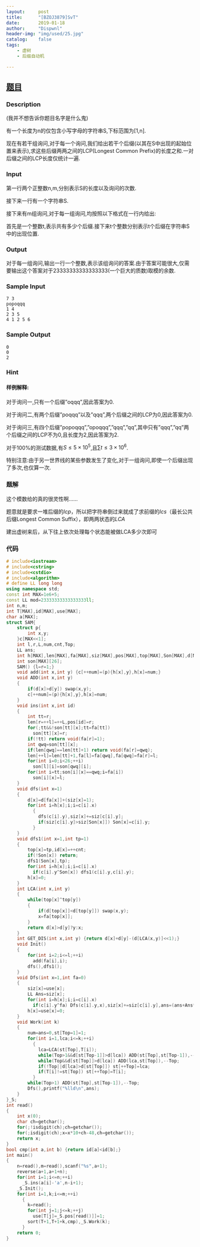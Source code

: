 ```yaml
---
layout:		post
title:		"[BZOJ3879]SvT"
date:		2019-01-18
author:		"Dispwnl"
header-img:	"img/used/25.jpg"
catalog:	false
tags:
    - 虚树
    - 后缀自动机

---
```


## [题目](https://lydsy.com/JudgeOnline/problem.php?id=3879)

### Description

(我并不想告诉你题目名字是什么鬼)

有一个长度为n的仅包含小写字母的字符串S,下标范围为[1,n].

现在有若干组询问,对于每一个询问,我们给出若干个后缀(以其在S中出现的起始位置来表示),求这些后缀两两之间的LCP(Longest Common Prefix)的长度之和.一对后缀之间的LCP长度仅统计一遍.

### Input

第一行两个正整数n,m,分别表示S的长度以及询问的次数.

接下来一行有一个字符串S.

接下来有m组询问,对于每一组询问,均按照以下格式在一行内给出:

首先是一个整数t,表示共有多少个后缀.接下来t个整数分别表示t个后缀在字符串S中的出现位置.

### Output

对于每一组询问,输出一行一个整数,表示该组询问的答案.由于答案可能很大,仅需要输出这个答案对于23333333333333333(一个巨大的质数)取模的余数.

### Sample Input

```plain
7 3
popoqqq
1 4
2 3 5
4 1 2 5 6
```
### Sample Output
```
0
0
2
```
### Hint
#### 样例解释:

对于询问一,只有一个后缀”oqqq”,因此答案为0.

对于询问二,有两个后缀”poqqq”以及”qqq”,两个后缀之间的LCP为0,因此答案为0.

对于询问三,有四个后缀”popoqqq”,”opoqqq”,”qqq”,”qq”,其中只有”qqq”,”qq”两个后缀之间的LCP不为0,且长度为2,因此答案为2.

对于100%的测试数据,有$S\le 5\times 10^5$,且$\sum t\le 3\times 10^6$.

特别注意:由于另一世界线的某些参数发生了变化,对于一组询问,即使一个后缀出现了多次,也仅算一次.

### 题解

这个模数给的真的很灵性啊……

题意就是要求一堆后缀的$lcp$，所以把字符串倒过来就成了求前缀的$lcs$（最长公共后缀Longest Common Suffix），即两两状态的$LCA$

建出虚树来后，从下往上依次处理每个状态能被做LCA多少次即可

### 代码

```c++
# include<iostream>
# include<cstring>
# include<cstdio>
# include<algorithm>
# define LL long long
using namespace std;
const int MAX=1e6+5;
const LL mod=23333333333333333ll;
int n,m;
int T[MAX],id[MAX],use[MAX];
char a[MAX];
struct SAM{
	struct p{
		int x,y;
	}c[MAX<<1];
	int l,r,L,num,cnt,Top;
	LL ans;
	int h[MAX],len[MAX],fa[MAX],siz[MAX],pos[MAX],top[MAX],Son[MAX],d[MAX],st[MAX];
	int son[MAX][26];
	SAM() {l=r=1;}
	void add(int x,int y) {c[++num]=(p){h[x],y},h[x]=num;}
	void ADD(int x,int y)
	{
		if(d[x]>d[y]) swap(x,y);
		c[++num]=(p){h[x],y},h[x]=num;
	}
	void ins(int x,int id)
	{
		int tt=r;
		len[r=++l]=++L,pos[id]=r;
		for(;tt&&!son[tt][x];tt=fa[tt])
		  son[tt][x]=r;
		if(!tt) return void(fa[r]=1);
		int qwq=son[tt][x];
		if(len[qwq]==len[tt]+1) return void(fa[r]=qwq);
		len[++l]=len[tt]+1,fa[l]=fa[qwq],fa[qwq]=fa[r]=l;
		for(int i=0;i<26;++i)
		  son[l][i]=son[qwq][i];
		for(int i=tt;son[i][x]==qwq;i=fa[i])
		  son[i][x]=l;
	}
	void dfs(int x=1)
	{
		d[x]=d[fa[x]]+(siz[x]=1);
		for(int i=h[x];i;i=c[i].x)
		  {
		  	dfs(c[i].y),siz[x]+=siz[c[i].y];
		  	if(siz[c[i].y]>siz[Son[x]]) Son[x]=c[i].y;
		  }
	}
	void dfs1(int x=1,int tp=1)
	{
		top[x]=tp,id[x]=++cnt;
		if(!Son[x]) return;
		dfs1(Son[x],tp);
		for(int i=h[x];i;i=c[i].x)
		  if(c[i].y^Son[x]) dfs1(c[i].y,c[i].y);
		h[x]=0;
	}
	int LCA(int x,int y)
	{
		while(top[x]^top[y])
		{
			if(d[top[x]]<d[top[y]]) swap(x,y);
			x=fa[top[x]];
		}
		return d[x]>d[y]?y:x;
	}
	int GET_DIS(int x,int y) {return d[x]+d[y]-(d[LCA(x,y)]<<1);}
	void Init()
	{
		for(int i=2;i<=l;++i)
		  add(fa[i],i);
		dfs(),dfs1();
	}
	void Dfs(int x=1,int fa=0)
	{
		siz[x]=use[x];
		LL Ans=siz[x];
		for(int i=h[x];i;i=c[i].x)
		  if(c[i].y^fa) Dfs(c[i].y,x),siz[x]+=siz[c[i].y],ans=(ans+Ans*siz[c[i].y]*len[x]%mod)%mod,Ans+=siz[c[i].y];
		h[x]=use[x]=0;
	}
	void Work(int k)
	{
		num=ans=0,st[Top=1]=1;
		for(int i=1,lca;i<=k;++i)
		  {
		  	lca=LCA(st[Top],T[i]);
		  	while(Top>1&&d[st[Top-1]]>d[lca]) ADD(st[Top],st[Top-1]),--Top;
		  	while(Top&&d[st[Top]]>d[lca]) ADD(lca,st[Top]),--Top;
		  	if(!Top||d[lca]>d[st[Top]]) st[++Top]=lca;
		  	if(T[i]!=st[Top]) st[++Top]=T[i];
		  }
		while(Top>1) ADD(st[Top],st[Top-1]),--Top;
		Dfs(),printf("%lld\n",ans);
	}
}_S;
int read()
{
	int x(0);
	char ch=getchar();
	for(;!isdigit(ch);ch=getchar());
	for(;isdigit(ch);x=x*10+ch-48,ch=getchar());
	return x;
}
bool cmp(int a,int b) {return id[a]<id[b];}
int main()
{
	n=read(),m=read(),scanf("%s",a+1);
	reverse(a+1,a+1+n);
	for(int i=1;i<=n;++i)
	  _S.ins(a[i]-'a',n-i+1);
	_S.Init();
	for(int i=1,k;i<=m;++i)
	  {
	  	k=read();
	  	for(int j=1;j<=k;++j)
	  	  use[T[j]=_S.pos[read()]]=1;
	  	sort(T+1,T+1+k,cmp),_S.Work(k);
	  }
	return 0;
}
```


